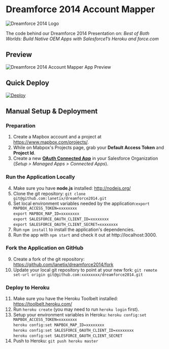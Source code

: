 # Dreamforce 2014 Account Mapper

![Dreamforce 2014 Logo](http://www.pardot.com/wp-content/uploads/2014/07/dreamforce_banner_1200x300.jpg)

The code behind our Dreamforce 2014 Presentation on:
_Best of Both Worlds: Build Native OEM Apps with Salesforce1’s Heroku and force.com_

## Preview

![Dreamforce 2014 Account Mapper App Preview](https://www.dropbox.com/s/29bsxfwhxucy7ti/dreamforce14-app-preview.png?dl=1)

## Quick Deploy

[![Deploy](https://www.herokucdn.com/deploy/button.png)](https://heroku.com/deploy)

## Manual Setup & Deployment

### Preparation

1. Create a Mapbox account and a project at https://www.mapbox.com/projects/.
2. While on Mabpox's Projects page, grab your **Default Access Token** and **Project Id**.
3. Create a new **[OAuth Connected App](https://help.salesforce.com/apex/HTViewHelpDoc?id=connected_app_create.htm)** in your Salesforce Organization (_Setup > Managed Apps > Connected Apps_).

### Run the Application Locally

4. Make sure you have **node.js** installed: http://nodejs.org/
5. Clone the git repository: `git clone git@github.com:lanetix/dreamforce2014.git`
6. Set local environment variables needed by the application:`export MAPBOX_ACCESS_TOKEN=xxxxxxxx`<br />`export MAPBOX_MAP_ID=xxxxxxxx`<br />`export SALESFORCE_OAUTH_CLIENT_ID=xxxxxxxx`<br />`export SALESFORCE_OAUTH_CLIENT_SECRET=xxxxxxxx`
7. Run `npm install` to install the application's dependencies.
8. Run the app with `npm start` and check it out at http://localhost:3000.

### Fork the Application on GitHub

9. Create a fork of the git repository: https://github.com/lanetix/dreamforce2014/fork
10. Update your local git repository to point at your new fork: `git remote set-url origin git@github.com:xxxxxxxx/dreamforce2014.git`

### Deploy to Heroku

11. Make sure you have the Heroku Toolbelt installed: https://toolbelt.heroku.com/
12. Run `heroku create` (you may need to run `heroku login` first).
13. Setup your environment variables in Heroku: `heroku config:set MAPBOX_ACCESS_TOKEN=xxxxxxxx`<br />`heroku config:set MAPBOX_MAP_ID=xxxxxxxx`<br />`heroku config:set SALESFORCE_OAUTH_CLIENT_ID=xxxxxxxx`<br />`heroku config:set SALESFORCE_OAUTH_CLIENT_SECRET`
14. Push to Heroku: `git push heroku master`
